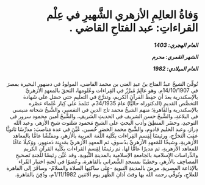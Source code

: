 <h1 dir="rtl">وَفاةُ العالِمِ الأزهري الشَّهيرِ في عِلْم القراءاتِ: عبد الفتاحِ القاضي .</h1>

<h5 dir="rtl">العام الهجري:  1403

الشهر القمري: محرم

العام الميلادي: 1982</h5>

<p dir="rtl">تُوفِّيَ الشيخُ عبدُ الفتاح بنُ عبدِ الغني بن محمد القاضي، المولودُ في دمنهور البحيرة بمصرَ في 14/10/1907م. وهو عالِمٌ مُبرَّزٌ في القِراءات وعُلومها، التحقَ بالمعهدِ الأزهريِّ بالإسكندرية بعدَ أن حفِظَ القرآنَ الكريم، وتدرَّجَ في التعليمِ حتى حصَل على شَهادة التخصُّص القديمِ (الدكتوراه حاليًّا) عامَ 34/1935م. تَتلمذَ على كِبار عُلماء عصْره بالإسكندرية والقاهرةِ؛ منهم الشيخُ محمد تاج الدينِ في التفسيرِ، والشَّيخُ شحاتة منيسي في البلاغةِ، والشَّيخُ حسن الشريف في الحديثِ الشريفِ، والشَّيخُ أمين محمود سرور في التوحيدِ، وحضَر المنطِقَ وأدب البحثِ على الشيخِ مَحمود شلتوت شيخِ الأزهر، وعبد الله دِراز، وعبد الحليم قادوم، والشَّيخ محمد الخضر حُسين. عُيِّنَ في عدة مَناصبَ: مدرِّسًا ثانويًّا عقِبَ التخرُّجِ، ورئيسًا لِقِسمِ القِراءات بكُلية اللُّغة العربية بالأزهرِ، ومفتِّشًا عامًّا بالمعاهد الأزهريةِ، وشيخًا للمَعهدِ الأزهريِّ بدُسوق، ثم المعهدِ الأزهريِّ بمَدينة دَمنهور، ووَكيلًا عامًّا للمعاهد الأزهريةِ، ثم مديرًا عامًّا لها، ثم رئيسًا لِقِسمِ القراءات بكُلِّية القرآنِ الكريم والدِّراسات الإسلامية بالجامعةِ الإسلامية بالمدينةِ النَّبويةِ، وقد عُيِّن رئيسًا للجنةِ تَصحيحِ المصاحِف بالأزهرِ، وخطيبًا بمسجدِ الشَّعراني بالقاهرة، وعُضوًا في لَجنةِ اختبار القُراء بالإذاعة المصريةِ. مرِضَ بالمدينةِ النبويةِ -على ساكنِها الصلاة والسلامُ- وسافَرَ إلى القاهرة للعلاجِ، وتُوفِّي رحمه الله بها وقتَ آذانِ الظُّهر يوم الاثنين 1/11/1982م، ودُفِنَ بالقاهرةِ.</p></br>
